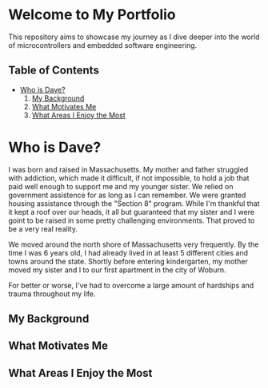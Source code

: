 # Welcome to My Portfolio

This repository aims to showcase my journey as I dive deeper into the world of microcontrollers and embedded software engineering. 

## Table of Contents

- [Who is Dave?](#who-is-dave)
  1. [My Background](#my-background)
  2. [What Motivates Me](#what-motivates-me)
  3. [What Areas I Enjoy the Most](#what-areas-i-enjoy-the-most)

# Who is Dave?

I was born and raised in Massachusetts. My mother and father struggled with addiction, which made it difficult, if not impossible, to 
hold a job that paid well enough to support me and my younger sister. We relied on government assistence for as long as I can
remember. We were granted housing assistance through the "Section 8" program. While I'm thankful that it kept a roof over our heads,
it all but guaranteed that my sister and I were goint to be raised in some pretty challenging environments. That proved to be
a very real reality. 

We moved around the north shore of Massachusetts very frequently. By the time I was 6 years old, I had already lived in at least
5 different cities and towns around the state. Shortly before entering kindergarten, my mother moved my sister and I to our first
apartment in the city of Woburn. 

For better or worse, I've had to overcome a large amount of hardships and trauma throughout my life. 

## My Background


## What Motivates Me


## What Areas I Enjoy the Most
